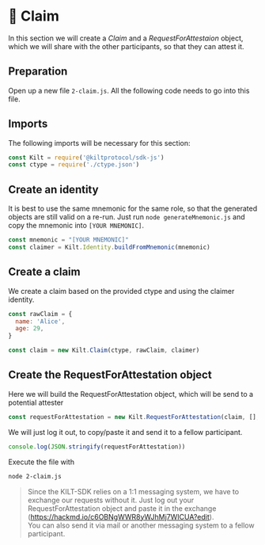 # 💬 Claim

In this section we will create a *Claim* and a *RequestForAttestaion* object, which we will share with the other participants, so that they can attest it.

## Preparation
Open up a new file `2-claim.js`.
All the following code needs to go into this file.

## Imports
The following imports will be necessary for this section:
```javascript
const Kilt = require('@kiltprotocol/sdk-js')
const ctype = require('./ctype.json')
```
  
## Create an identity
It is best to use the same mnemonic for the same role, so that the generated objects are still valid on a re-run.
Just run `node generateMnemonic.js` and copy the mnemonic into `[YOUR MNEMONIC]`.
```javascript
const mnemonic = "[YOUR MNEMONIC]"
const claimer = Kilt.Identity.buildFromMnemonic(mnemonic)
```

## Create a claim
We create a claim based on the provided ctype and using the claimer identity.

```javascript
const rawClaim = {
  name: 'Alice',
  age: 29,
}

const claim = new Kilt.Claim(ctype, rawClaim, claimer)
```

## Create the RequestForAttestation object 
Here we will build the RequestForAttestation object, which will be send to a potential attester

```javascript
const requestForAttestation = new Kilt.RequestForAttestation(claim, [], claimer)
```

We will just log it out, to copy/paste it and send it to a fellow participant.

```javascript
console.log(JSON.stringify(requestForAttestation))
```

Execute the file with
```bash
node 2-claim.js
```

> Since the KILT-SDK relies on a 1:1 messaging system, we have to exchange our requests without it.
> Just log out your RequestForAttestation object and paste it in the exchange (https://hackmd.io/c6OBNgWWR8yWJhMj7WICUA?edit).  
> You can also send it via mail or another messaging system to a fellow participant.
